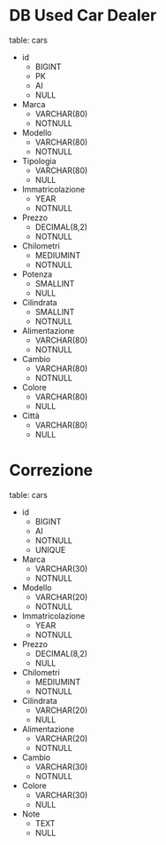 # DB Used Car Dealer

table: cars

- id 
    - BIGINT
    - PK
    - AI
    - NULL
- Marca
    - VARCHAR(80)
    - NOTNULL
- Modello
    - VARCHAR(80)
    - NOTNULL
- Tipologia
    - VARCHAR(80)
    - NULL
- Immatricolazione
    - YEAR
    - NOTNULL
- Prezzo
    - DECIMAL(8,2)
    - NOTNULL
- Chilometri
    - MEDIUMINT
    - NOTNULL
- Potenza
    - SMALLINT
    - NULL
- Cilindrata
    - SMALLINT
    - NOTNULL
- Alimentazione
    - VARCHAR(80)
    - NOTNULL
- Cambio
    - VARCHAR(80)
    - NOTNULL
- Colore
    - VARCHAR(80)
    - NULL
- Città
    - VARCHAR(80)
    - NULL

# Correzione

table: cars

- id 
    - BIGINT
    - AI
    - NOTNULL
    - UNIQUE
- Marca
    - VARCHAR(30)
    - NOTNULL
- Modello
    - VARCHAR(20)
    - NOTNULL
- Immatricolazione
    - YEAR
    - NOTNULL
- Prezzo
    - DECIMAL(8,2)
    - NULL
- Chilometri
    - MEDIUMINT
    - NOTNULL
- Cilindrata
    - VARCHAR(20)
    - NULL
- Alimentazione
    - VARCHAR(20)
    - NOTNULL
- Cambio
    - VARCHAR(30)
    - NOTNULL
- Colore
    - VARCHAR(30)
    - NULL
- Note
    - TEXT
    - NULL